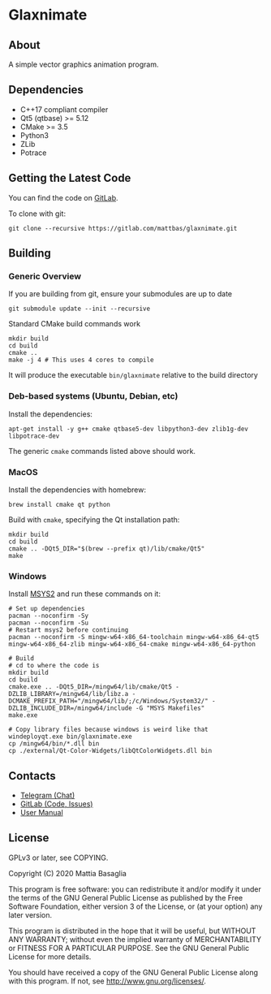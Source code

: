 Glaxnimate
=======================================

About
---------------------------------------

A simple vector graphics animation program.


Dependencies
---------------------------------------

* C++17 compliant compiler
* Qt5 (qtbase) >= 5.12
* CMake >= 3.5
* Python3
* ZLib
* Potrace


Getting the Latest Code
---------------------------------------

You can find the code on [GitLab](https://gitlab.com/mattbas/glaxnimate).

To clone with git:

    git clone --recursive https://gitlab.com/mattbas/glaxnimate.git


Building
---------------------------------------

### Generic Overview

If you are building from git, ensure your submodules are up to date

    git submodule update --init --recursive

Standard CMake build commands work

    mkdir build
    cd build
    cmake ..
    make -j 4 # This uses 4 cores to compile

It will produce the executable `bin/glaxnimate` relative to the build directory


### Deb-based systems (Ubuntu, Debian, etc)

Install the dependencies:

    apt-get install -y g++ cmake qtbase5-dev libpython3-dev zlib1g-dev libpotrace-dev

The generic `cmake` commands listed above should work.


### MacOS

Install the dependencies with homebrew:

    brew install cmake qt python

Build with `cmake`, specifying the Qt installation path:

    mkdir build
    cd build
    cmake .. -DQt5_DIR="$(brew --prefix qt)/lib/cmake/Qt5"
    make


### Windows

Install [MSYS2](https://www.msys2.org/) and run these commands on it:

    # Set up dependencies
    pacman --noconfirm -Sy
    pacman --noconfirm -Su
    # Restart msys2 before continuing
    pacman --noconfirm -S mingw-w64-x86_64-toolchain mingw-w64-x86_64-qt5 mingw-w64-x86_64-zlib mingw-w64-x86_64-cmake mingw-w64-x86_64-python

    # Build
    # cd to where the code is
    mkdir build
    cd build
    cmake.exe .. -DQt5_DIR=/mingw64/lib/cmake/Qt5 -DZLIB_LIBRARY=/mingw64/lib/libz.a -DCMAKE_PREFIX_PATH="/mingw64/lib/;/c/Windows/System32/" -DZLIB_INCLUDE_DIR=/mingw64/include -G "MSYS Makefiles"
    make.exe

    # Copy library files because windows is weird like that
    windeployqt.exe bin/glaxnimate.exe
    cp /mingw64/bin/*.dll bin
    cp ./external/Qt-Color-Widgets/libQtColorWidgets.dll bin


Contacts
---------------------------------------

* [Telegram (Chat)](https://t.me/Glaxnimate)
* [GitLab (Code, Issues)](https://gitlab.com/mattbas/glaxnimate)
* [User Manual](https://glaxnimate.mattbas.org)


License
---------------------------------------

GPLv3 or later, see COPYING.

Copyright (C) 2020 Mattia Basaglia

This program is free software: you can redistribute it and/or modify
it under the terms of the GNU General Public License as published by
the Free Software Foundation, either version 3 of the License, or
(at your option) any later version.

This program is distributed in the hope that it will be useful,
but WITHOUT ANY WARRANTY; without even the implied warranty of
MERCHANTABILITY or FITNESS FOR A PARTICULAR PURPOSE.  See the
GNU General Public License for more details.

You should have received a copy of the GNU General Public License
along with this program.  If not, see <http://www.gnu.org/licenses/>.
